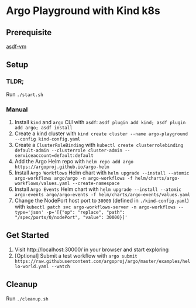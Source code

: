 # Argo Playground with Kind k8s

## Prerequisite

[asdf-vm](https://asdf-vm.com/)

## Setup

### TLDR;

Run `./start.sh`

### Manual

1. Install `kind` and `argo` CLI with `asdf`: `asdf plugin add kind; asdf plugin add argo; asdf install`
2. Create a kind cluster with `kind create cluster --name argo-playground --config kind-config.yaml`
3. Create a `ClusterRoleBinding` with `kubectl create clusterrolebinding default-admin --clusterrole cluster-admin --serviceaccount=default:default`
4. Add the Argo Helm repo with `helm repo add argo https://argoproj.github.io/argo-helm`
5. Install `Argo Workflows` Helm chart with `helm upgrade --install --atomic argo-workflows argo/argo -n argo-workflows -f helm/charts/argo-workflows/values.yaml --create-namespace`
6. Install `Argo Events` Helm chart with `helm upgrade --install --atomic argo-events argo/argo-events -f helm/charts/argo-events/values.yaml`
7. Change the NodePort host port to `30000` (defined in `./kind-config.yaml`) with `kubectl patch svc argo-workflows-server -n argo-workflows --type='json' -p='[{"op": "replace", "path": "/spec/ports/0/nodePort", "value": 30000}]'`

## Get Started

1. Visit http://localhost:30000/ in your browser and start exploring
2. [Optional] Submit a test workflow with `argo submit https://raw.githubusercontent.com/argoproj/argo/master/examples/hello-world.yaml --watch`

## Cleanup

Run `./cleanup.sh`
